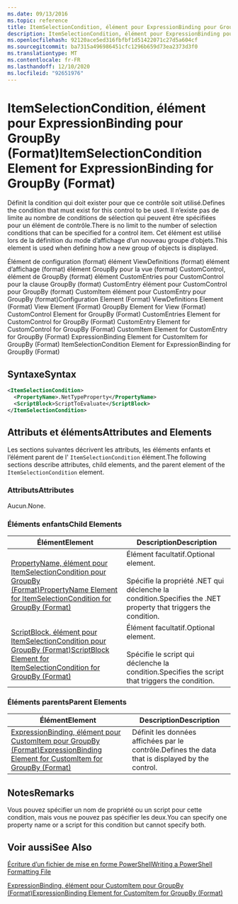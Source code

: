 ```yaml
---
ms.date: 09/13/2016
ms.topic: reference
title: ItemSelectionCondition, élément pour ExpressionBinding pour GroupBy (Format)
description: ItemSelectionCondition, élément pour ExpressionBinding pour GroupBy (Format)
ms.openlocfilehash: 92120ace5ed316fbfbf1d51422071c27d5a604cf
ms.sourcegitcommit: ba7315a496986451cfc1296b659d73ea2373d3f0
ms.translationtype: MT
ms.contentlocale: fr-FR
ms.lasthandoff: 12/10/2020
ms.locfileid: "92651976"
---
```

# <a name="itemselectioncondition-element-for-expressionbinding-for-groupby-format"></a><span data-ttu-id="b288a-103">ItemSelectionCondition, élément pour ExpressionBinding pour GroupBy (Format)</span><span class="sxs-lookup"><span data-stu-id="b288a-103">ItemSelectionCondition Element for ExpressionBinding for GroupBy (Format)</span></span>

<span data-ttu-id="b288a-104">Définit la condition qui doit exister pour que ce contrôle soit utilisé.</span><span class="sxs-lookup"><span data-stu-id="b288a-104">Defines the condition that must exist for this control to be used.</span></span> <span data-ttu-id="b288a-105">Il n’existe pas de limite au nombre de conditions de sélection qui peuvent être spécifiées pour un élément de contrôle.</span><span class="sxs-lookup"><span data-stu-id="b288a-105">There is no limit to the number of selection conditions that can be specified for a control item.</span></span> <span data-ttu-id="b288a-106">Cet élément est utilisé lors de la définition du mode d’affichage d’un nouveau groupe d’objets.</span><span class="sxs-lookup"><span data-stu-id="b288a-106">This element is used when defining how a new group of objects is displayed.</span></span>

<span data-ttu-id="b288a-107">Élément de configuration (format) élément ViewDefinitions (format) élément d’affichage (format) élément GroupBy pour la vue (format) CustomControl, élément de GroupBy (format) élément CustomEntries pour CustomControl pour la clause GroupBy (format) CustomEntry élément pour CustomControl pour GroupBy (format) CustomItem élément pour CustomEntry pour GroupBy (format)</span><span class="sxs-lookup"><span data-stu-id="b288a-107">Configuration Element (Format) ViewDefinitions Element (Format) View Element (Format) GroupBy Element for View (Format) CustomControl Element for GroupBy (Format) CustomEntries Element for CustomControl for GroupBy (Format) CustomEntry Element for CustomControl for GroupBy (Format) CustomItem Element for CustomEntry for GroupBy (Format) ExpressionBinding Element for CustomItem for GroupBy (Format) ItemSelectionCondition Element for ExpressionBinding for GroupBy (Format)</span></span>

## <a name="syntax"></a><span data-ttu-id="b288a-108">Syntaxe</span><span class="sxs-lookup"><span data-stu-id="b288a-108">Syntax</span></span>

```xml
<ItemSelectionCondition>
  <PropertyName>.NetTypeProperty</PropertyName>
  <ScriptBlock>ScriptToEvaluate</ScriptBlock>
</ItemSelectionCondition>
```

## <a name="attributes-and-elements"></a><span data-ttu-id="b288a-109">Attributs et éléments</span><span class="sxs-lookup"><span data-stu-id="b288a-109">Attributes and Elements</span></span>

<span data-ttu-id="b288a-110">Les sections suivantes décrivent les attributs, les éléments enfants et l’élément parent de l' `ItemSelectionCondition` élément.</span><span class="sxs-lookup"><span data-stu-id="b288a-110">The following sections describe attributes, child elements, and the parent element of the `ItemSelectionCondition` element.</span></span>

### <a name="attributes"></a><span data-ttu-id="b288a-111">Attributs</span><span class="sxs-lookup"><span data-stu-id="b288a-111">Attributes</span></span>

<span data-ttu-id="b288a-112">Aucun.</span><span class="sxs-lookup"><span data-stu-id="b288a-112">None.</span></span>

### <a name="child-elements"></a><span data-ttu-id="b288a-113">Éléments enfants</span><span class="sxs-lookup"><span data-stu-id="b288a-113">Child Elements</span></span>

|<span data-ttu-id="b288a-114">Élément</span><span class="sxs-lookup"><span data-stu-id="b288a-114">Element</span></span>|<span data-ttu-id="b288a-115">Description</span><span class="sxs-lookup"><span data-stu-id="b288a-115">Description</span></span>|
|-------------|-----------------|
|[<span data-ttu-id="b288a-116">PropertyName, élément pour ItemSelectionCondition pour GroupBy (Format)</span><span class="sxs-lookup"><span data-stu-id="b288a-116">PropertyName Element for ItemSelectionCondition for GroupBy (Format)</span></span>](./propertyname-element-for-itemselectioncondition-for-groupby-format.md)|<span data-ttu-id="b288a-117">Élément facultatif.</span><span class="sxs-lookup"><span data-stu-id="b288a-117">Optional element.</span></span><br /><br /> <span data-ttu-id="b288a-118">Spécifie la propriété .NET qui déclenche la condition.</span><span class="sxs-lookup"><span data-stu-id="b288a-118">Specifies the .NET property that triggers the condition.</span></span>|
|[<span data-ttu-id="b288a-119">ScriptBlock, élément pour ItemSelectionCondition pour GroupBy (Format)</span><span class="sxs-lookup"><span data-stu-id="b288a-119">ScriptBlock Element for ItemSelectionCondition for GroupBy (Format)</span></span>](./scriptblock-element-for-itemselectioncondition-for-groupby-format.md)|<span data-ttu-id="b288a-120">Élément facultatif.</span><span class="sxs-lookup"><span data-stu-id="b288a-120">Optional element.</span></span><br /><br /> <span data-ttu-id="b288a-121">Spécifie le script qui déclenche la condition.</span><span class="sxs-lookup"><span data-stu-id="b288a-121">Specifies the script that triggers the condition.</span></span>|

### <a name="parent-elements"></a><span data-ttu-id="b288a-122">Éléments parents</span><span class="sxs-lookup"><span data-stu-id="b288a-122">Parent Elements</span></span>

|<span data-ttu-id="b288a-123">Élément</span><span class="sxs-lookup"><span data-stu-id="b288a-123">Element</span></span>|<span data-ttu-id="b288a-124">Description</span><span class="sxs-lookup"><span data-stu-id="b288a-124">Description</span></span>|
|-------------|-----------------|
|[<span data-ttu-id="b288a-125">ExpressionBinding, élément pour CustomItem pour GroupBy (Format)</span><span class="sxs-lookup"><span data-stu-id="b288a-125">ExpressionBinding Element for CustomItem for GroupBy (Format)</span></span>](./expressionbinding-element-for-customitem-for-groupby-format.md)|<span data-ttu-id="b288a-126">Définit les données affichées par le contrôle.</span><span class="sxs-lookup"><span data-stu-id="b288a-126">Defines the data that is displayed by the control.</span></span>|

## <a name="remarks"></a><span data-ttu-id="b288a-127">Notes</span><span class="sxs-lookup"><span data-stu-id="b288a-127">Remarks</span></span>

<span data-ttu-id="b288a-128">Vous pouvez spécifier un nom de propriété ou un script pour cette condition, mais vous ne pouvez pas spécifier les deux.</span><span class="sxs-lookup"><span data-stu-id="b288a-128">You can specify one property name or a script for this condition but cannot specify both.</span></span>

## <a name="see-also"></a><span data-ttu-id="b288a-129">Voir aussi</span><span class="sxs-lookup"><span data-stu-id="b288a-129">See Also</span></span>

[<span data-ttu-id="b288a-130">Écriture d’un fichier de mise en forme PowerShell</span><span class="sxs-lookup"><span data-stu-id="b288a-130">Writing a PowerShell Formatting File</span></span>](./writing-a-powershell-formatting-file.md)

[<span data-ttu-id="b288a-131">ExpressionBinding, élément pour CustomItem pour GroupBy (Format)</span><span class="sxs-lookup"><span data-stu-id="b288a-131">ExpressionBinding Element for CustomItem for GroupBy (Format)</span></span>](./expressionbinding-element-for-customitem-for-groupby-format.md)
